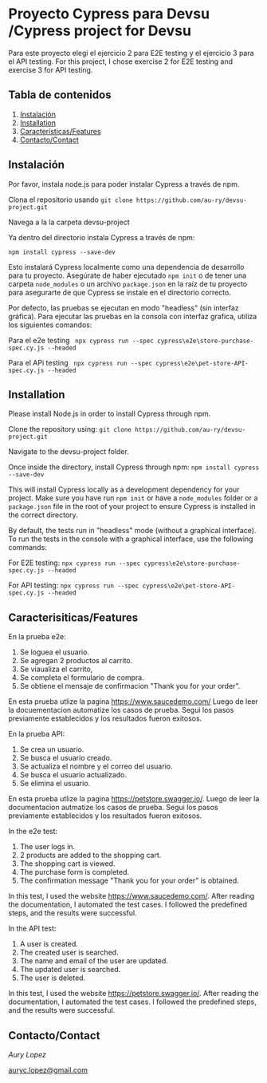 # Proyecto Cypress para Devsu /Cypress project for Devsu


Para este proyecto elegi el ejercicio 2 para E2E testing y el ejercicio 3 para el API testing.
For this project, I chose exercise 2 for E2E testing and exercise 3 for API testing.

## Tabla de contenidos
1. [Instalación](#instalación)
2. [Installation](#installation)
3. [Características/Features](#características/features)
4. [Contacto/Contact](#contacto/contact)


## Instalación  
Por favor, instala node.js para poder instalar Cypress a través de npm.

Clona el repositorio usando 
``` git clone https://github.com/au-ry/devsu-project.git ```

Navega a la  la carpeta devsu-project

Ya dentro del directorio instala Cypress a través de npm:

```npm install cypress --save-dev```

Esto instalará Cypress localmente como una dependencia de desarrollo para tu proyecto.
Asegúrate de haber ejecutado ```npm init``` o de tener una carpeta ```node_modules``` o un archivo ```package.json``` en la raíz de tu proyecto para asegurarte de que Cypress se instale en el directorio correcto.

Por defecto, las pruebas se ejecutan en modo "headless" (sin interfaz gráfica). Para ejecutar las pruebas en la consola con interfaz grafica, utiliza los siguientes comandos:

Para el e2e testing ``` npx cypress run --spec cypress\e2e\store-purchase-spec.cy.js --headed```

Para el APi testing ``` npx cypress run --spec cypress\e2e\pet-store-API-spec.cy.js --headed```

## Installation 

Please install Node.js in order to install Cypress through npm.

Clone the repository using:
```git clone https://github.com/au-ry/devsu-project.git```

Navigate to the devsu-project folder.

Once inside the directory, install Cypress through npm:
```npm install cypress --save-dev```

This will install Cypress locally as a development dependency for your project. Make sure you have run ```npm init``` or have a ```node_modules``` folder or a ```package.json``` file in the root of your project to ensure Cypress is installed in the correct directory.

By default, the tests run in "headless" mode (without a graphical interface). To run the tests in the console with a graphical interface, use the following commands:

For E2E testing:
```npx cypress run --spec cypress\e2e\store-purchase-spec.cy.js --headed```

For API testing:
```npx cypress run --spec cypress\e2e\pet-store-API-spec.cy.js --headed```

## Caracterisiticas/Features
En la prueba e2e:
1. Se loguea el usuario.
2. Se agregan 2 productos al carrito. 
3. Se viaualiza el carrito, 
4. Se completa el formulario de compra.
5. Se obtiene el mensaje de confirmacion "Thank you for your order".

En esta prueba utlize la pagina https://www.saucedemo.com/
Luego de leer la docuementacion automatize los casos de prueba. 
Segui los pasos previamente establecidos y los resultados fueron exitosos.


En la prueba API:
1. Se crea un usuario.
2. Se busca el usuario creado.
3. Se actualiza el nombre y el correo del usuario.
4. Se busca el usuario actualizado.
5. Se elimina el usuario.
   
En esta prueba utlize la pagina https://petstore.swagger.io/.
Luego de leer la documentacion autmatize los casos de prueba. 
Segui los pasos previamente establecidos y los resultados fueron exitosos.

In the e2e test:

1. The user logs in.
2. 2 products are added to the shopping cart.
3. The shopping cart is viewed.
4. The purchase form is completed.
5. The confirmation message "Thank you for your order" is obtained.

In this test, I used the website https://www.saucedemo.com/. After reading the documentation, I automated the test cases. I followed the predefined steps, and the results were successful.

In the API test:

1. A user is created.
2. The created user is searched.
3. The name and email of the user are updated.
4. The updated user is searched.
5. The user is deleted.
   
In this test, I used the website https://petstore.swagger.io/. After reading the documentation, I automated the test cases. I followed the predefined steps, and the results were successful.

## Contacto/Contact
*Aury Lopez*

auryc.lopez@gmail.com

 
 






